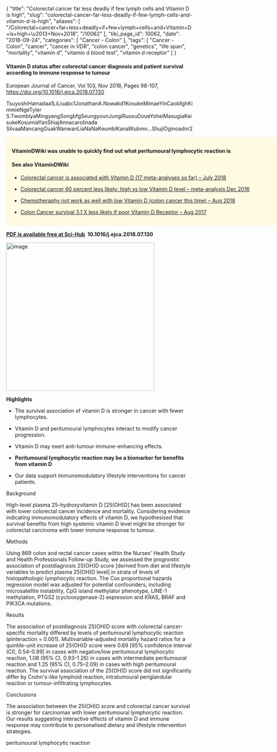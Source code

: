 {
    "title": "Colorectal cancer far less deadly if few lymph cells and Vitamin D is high",
    "slug": "colorectal-cancer-far-less-deadly-if-few-lymph-cells-and-vitamin-d-is-high",
    "aliases": [
        "/Colorectal+cancer+far+less+deadly+if+few+lymph+cells+and+Vitamin+D+is+high+\u2013+Nov+2018",
        "/10062"
    ],
    "tiki_page_id": 10062,
    "date": "2018-09-24",
    "categories": [
        "Cancer - Colon"
    ],
    "tags": [
        "Cancer - Colon",
        "cancer",
        "cancer in VDR",
        "colon cancer",
        "genetics",
        "life span",
        "mortality",
        "vitamin d",
        "vitamin d blood test",
        "vitamin d receptor"
    ]
}


#### Vitamin D status after colorectal cancer diagnosis and patient survival according to immune response to tumour

European Journal of Cancer, Vol 103, Nov 2018, Pages 98-107, https://doi.org/10.1016/j.ejca.2018.07.130

TsuyoshiHamadaa1LiLiuabc1JonathanA.Nowakd1KosukeMimaeYinCaobfghKimmieNgeTyler S.TwomblyaMingyangSongbfgSeungyounJungiRuoxuDoueYoheiMasugiaKeisukeKosumiaYanShiajAnnacarolinada SilvaaMancangGuakWanwanLiaNaNaKeumblKanaWubmn…ShujiOginoadnr2

<div class="border" style="background-color:#FFFAE2;padding:15px;margin:10px 0;border-radius:5px;width:700px">

 **VitaminDWiki was unable to quickly find out what  peritumoural lymphocytic reaction is** 

#### See also VitaminDWiki

* [Colorectal cancer is associated with Vitamin D (17 meta-analyses so far) – July 2018](/posts/colorectal-cancer-is-associated-with-vitamin-d-17-meta-analyses-so-far)

* [Colorectal cancer 60 percent less likely: high vs low Vitamin D level – meta-analysis Dec 2016](/posts/colorectal-cancer-60-percent-less-likely-high-vs-low-vitamin-d-level-meta-analysis)

* [Chemotheraphy not work as well with low Vitamin D (colon cancer this time) – Aug 2018](/posts/chemotheraphy-not-work-as-well-with-low-vitamin-d-colon-cancer-this-time)

* [Colon Cancer survival 3.1 X less likely if poor Vitamin D Receptor – Aug 2017](/posts/colon-cancer-survival-31-x-less-likely-if-poor-vitamin-d-receptor)

</div>

 **[PDF is available free at Sci-Hub](/posts/off-topic-10-ways-to-find-medical-studies-on-the-web) &nbsp;10.1016/j.ejca.2018.07.130** 

<img src="https://d1bk1kqxc0sym.cloudfront.net/attachments/jpeg/cc-survival.jpg" alt="image" width="400">

 **Highlights** 

* The survival association of vitamin D is stronger in cancer with fewer lymphocytes.

* Vitamin D and peritumoural lymphocytes interact to modify cancer progression.

* Vitamin D may exert anti-tumour immune-enhancing effects.

*  **Peritumoural lymphocytic reaction may be a biomarker for benefits from vitamin D** 

* Our data support immunomodulatory lifestyle interventions for cancer patients.

Background

High-level plasma 25-hydroxyvitamin D <span>[25(OH)D]</span> has been associated with lower colorectal cancer incidence and mortality. Considering evidence indicating immunomodulatory effects of vitamin D, we hypothesised that survival benefits from high systemic vitamin D level might be stronger for colorectal carcinoma with lower immune response to tumour.

Methods

Using 869 colon and rectal cancer cases within the Nurses' Health Study and Health Professionals Follow-up Study, we assessed the prognostic association of postdiagnosis 25(OH)D score <span>[derived from diet and lifestyle variables to predict plasma 25(OH)D level]</span> in strata of levels of histopathologic lymphocytic reaction. The Cox proportional hazards regression model was adjusted for potential confounders, including microsatellite instability, CpG island methylator phenotype, LINE-1 methylation, PTGS2 (cyclooxygenase-2) expression and KRAS, BRAF and PIK3CA mutations.

Results

The association of postdiagnosis 25(OH)D score with colorectal cancer-specific mortality differed by levels of peritumoural lymphocytic reaction (pinteraction = 0.001). Multivariable-adjusted mortality hazard ratios for a quintile-unit increase of 25(OH)D score were 0.69 <span>[95% confidence interval (CI), 0.54–0.89]</span> in cases with negative/low peritumoural lymphocytic reaction, 1.08 (95% CI, 0.93–1.26) in cases with intermediate peritumoural reaction and 1.25 (95% CI, 0.75–2.09) in cases with high peritumoural reaction. The survival association of the 25(OH)D score did not significantly differ by Crohn's-like lymphoid reaction, intratumoural periglandular reaction or tumour-infiltrating lymphocytes.

Conclusions

The association between the 25(OH)D score and colorectal cancer survival is stronger for carcinomas with lower peritumoural lymphocytic reaction. Our results suggesting interactive effects of vitamin D and immune response may contribute to personalised dietary and lifestyle intervention strategies.

peritumoural lymphocytic reaction

<!-- ~tc~ (alias(Colorectal cancer far less deadly if lymphatic system reacts to tumor and Vitamin D is high – Nov 2018)) ~/tc~ -->

<!-- ~tc~ (alias(Colorectal cancer far less deadly if  few lymph cells and and Vitamin D is high – Nov 2018)) ~/tc~ -->